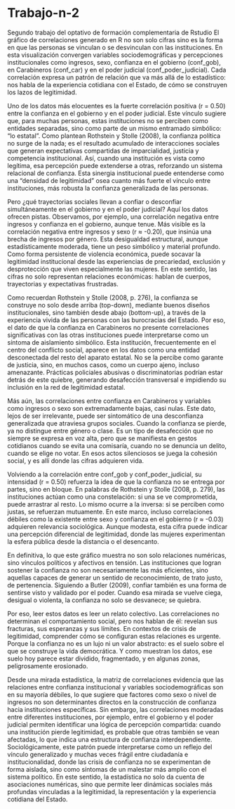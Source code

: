 # Trabajo-n-2
Segundo trabajo del optativo de formación complementaria de Rstudio
El gráfico de correlaciones generado en R no son solo cifras sino es la forma en que las personas se vinculan o se desvinculan con las instituciones. En esta visualización convergen variables sociodemográficas y percepciones institucionales como ingresos, sexo, confianza en el gobierno (conf_gob), en Carabineros (conf_car) y en el poder judicial (conf_poder_judicial). Cada correlación expresa un patrón de relación que va más allá de lo estadístico: nos habla de la experiencia cotidiana con el Estado, de cómo se construyen los lazos de legitimidad.

Uno de los datos más elocuentes es la fuerte correlación positiva (r = 0.50) entre la confianza en el gobierno y en el poder judicial. Este vínculo sugiere que, para muchas personas, estas instituciones no se perciben como entidades separadas, sino como parte de un mismo entramado simbólico: “lo estatal”. Como plantean Rothstein y Stolle (2008), la confianza política no surge de la nada; es el resultado acumulado de interacciones sociales que generan expectativas compartidas de imparcialidad, justicia y competencia institucional. Así, cuando una institución es vista como legítima, esa percepción puede extenderse a otras, reforzando un sistema relacional de confianza. Esta sinergia institucional puede entenderse como una “densidad de legitimidad” osea cuanto más fuerte el vínculo entre instituciones, más robusta la confianza generalizada de las personas.

Pero ¿qué trayectorias sociales llevan a confiar o desconfiar simultáneamente en el gobierno y en el poder judicial? Aquí los datos ofrecen pistas. Observamos, por ejemplo, una correlación negativa entre ingresos y confianza en el gobierno, aunque tenue. Más visible es la correlación negativa entre ingresos y sexo (r ≈ -0.20), que insinúa una brecha de ingresos por género. Esta desigualdad estructural, aunque estadísticamente moderada, tiene un peso simbólico y material profundo. Como forma persistente de violencia económica, puede socavar la legitimidad institucional desde las experiencias de precariedad, exclusión y desprotección que viven especialmente las mujeres. En este sentido, las cifras no solo representan relaciones económicas: hablan de cuerpos, trayectorias y expectativas frustradas.

Como recuerdan Rothstein y Stolle (2008, p. 276), la confianza se construye no solo desde arriba (top-down), mediante buenos diseños institucionales, sino también desde abajo (bottom-up), a través de la experiencia vivida de las personas con las burocracias del Estado. Por eso, el dato de que la confianza en Carabineros no presente correlaciones significativas con las otras instituciones puede interpretarse como un síntoma de aislamiento simbólico. Esta institución, frecuentemente en el centro del conflicto social, aparece en los datos como una entidad desconectada del resto del aparato estatal. No se la percibe como garante de justicia, sino, en muchos casos, como un cuerpo ajeno, incluso amenazante. Prácticas policiales abusivas o discriminatorias podrían estar detrás de este quiebre, generando desafección transversal e impidiendo su inclusión en la red de legitimidad estatal.

Más aún, las correlaciones entre confianza en Carabineros y variables como ingresos o sexo son extremadamente bajas, casi nulas. Este dato, lejos de ser irrelevante, puede ser sintomático de una desconfianza generalizada que atraviesa grupos sociales. Cuando la confianza se pierde, ya no distingue entre género o clase. Es un tipo de desafección que no siempre se expresa en voz alta, pero que se manifiesta en gestos cotidianos cuando se evita una comisaría, cuando no se denuncia un delito, cuando se elige no votar. En esos actos silenciosos se juega la cohesión social, y es allí donde las cifras adquieren vida.

Volviendo a la correlación entre conf_gob y conf_poder_judicial, su intensidad (r = 0.50) refuerza la idea de que la confianza no se entrega por partes, sino en bloque. En palabras de Rothstein y Stolle (2008, p. 279), las instituciones actúan como una constelación: si una se ve comprometida, puede arrastrar al resto. Lo mismo ocurre a la inversa: si se perciben como justas, se refuerzan mutuamente. En este marco, incluso correlaciones débiles como la existente entre sexo y confianza en el gobierno (r ≈ -0.03) adquieren relevancia sociológica. Aunque modesta, esta cifra puede indicar una percepción diferencial de legitimidad, donde las mujeres experimentan la esfera pública desde la distancia o el desencanto.

En definitiva, lo que este gráfico muestra no son solo relaciones numéricas, sino vínculos políticos y afectivos en tensión. Las instituciones que logran sostener la confianza no son necesariamente las más eficientes, sino aquellas capaces de generar un sentido de reconocimiento, de trato justo, de pertenencia. Siguiendo a Butler (2009), confiar también es una forma de sentirse visto y validado por el poder. Cuando esa mirada se vuelve ciega, desigual o violenta, la confianza no solo se desvanece; se quiebra.

Por eso, leer estos datos es leer un relato colectivo. Las correlaciones no determinan el comportamiento social, pero nos hablan de él: revelan sus fracturas, sus esperanzas y sus límites. En contextos de crisis de legitimidad, comprender cómo se configuran estas relaciones es urgente. Porque la confianza no es un lujo ni un valor abstracto: es el suelo sobre el que se construye la vida democrática. Y como muestran los datos, ese suelo hoy parece estar dividido, fragmentado, y en algunas zonas, peligrosamente erosionado.

Desde una mirada estadística, la matriz de correlaciones evidencia que las relaciones entre confianza institucional y variables sociodemográficas son en su mayoría débiles, lo que sugiere que factores como sexo o nivel de ingresos no son determinantes directos en la construcción de confianza hacia instituciones específicas. Sin embargo, las correlaciones moderadas entre diferentes instituciones, por ejemplo, entre el gobierno y el poder judicial permiten identificar una lógica de percepción compartida: cuando una institución pierde legitimidad, es probable que otras también se vean afectadas, lo que indica una estructura de confianza interdependiente. Sociológicamente, este patrón puede interpretarse como un reflejo del vínculo generalizado y muchas veces frágil entre ciudadanía e institucionalidad, donde las crisis de confianza no se experimentan de forma aislada, sino como síntomas de un malestar más amplio con el sistema político. En este sentido, la estadística no solo da cuenta de asociaciones numéricas, sino que permite leer dinámicas sociales más profundas vinculadas a la legitimidad, la representación y la experiencia cotidiana del Estado.
